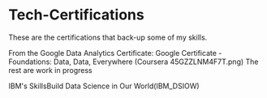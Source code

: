 # Tech-Certifications
These are the certifications that back-up some of my skills.

From the Google Data Analytics Certificate:
Google Certificate - Foundations: Data, Data, Everywhere (Coursera 45GZZLNM4F7T.png)
The rest are work in progress

IBM's SkillsBuild
Data Science in Our World(IBM_DSIOW)



